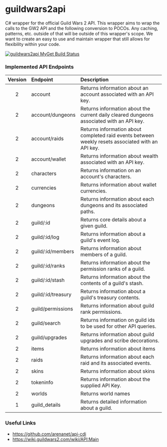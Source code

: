 # guildwars2api
C# wrapper for the official Guild Wars 2 API. This wrapper aims to wrap the calls to the GW2 API and the following conversion to POCOs. Any caching, patterns, etc. outside of that will be outside of this wrapper's scope. We want to create an easy to use and maintain wrapper that still allows for flexibility within your code.

[![guildwars2api MyGet Build Status](https://www.myget.org/BuildSource/Badge/guildwars2api?identifier=1896b9d8-a3ec-42dd-9f12-208831ec403c)](https://www.myget.org/)

### Implemented API Endpoints

| Version | Endpoint | Description |
|:-------:|:---------|:------------|
| 2 | account | Returns information about an account associated with an API key. |
| 2 | account/dungeons | Returns information about the current daily cleared dungeons associated with an API key. |
| 2 | account/raids | Returns information about completed raid events between weekly resets associated with an API key. |
| 2 | account/wallet | Returns information about wealth associated with an API key. |
| 2 | characters | Returns information on an account's characters. |
| 2 | currencies | Returns information about wallet currencies. |
| 2 | dungeons | Returns information about each dungeons and its associated paths. | 
| 2 | guild/:id | Returns core details about a given guild. |
| 2 | guild/:id/log | Returns information about a guild's event log. |
| 2 | guild/:id/members | Returns information about members of a guild. |
| 2 | guild/:id/ranks | Returns information about the permission ranks of a guild. |
| 2 | guild/:id/stash | Returns information about the contents of a guild's stash. |
| 2 | guild/:id/treasury | Returns information about a guild's treasury contents. |
| 2 | guild/permissions | Returns information about guild rank permissions. |
| 2 | guild/search | Returns information on guild ids to be used for other API queries. |
| 2 | guild/upgrades | Returns information about guild upgrades and scribe decorations. |
| 2 | items | Returns information about items |
| 2 | raids | Returns information about each raid and its associated events. |
| 2 | skins | Returns information about skins |
| 2 | tokeninfo | Returns information about the supplied API Key. |
| 2 | worlds | Returns world names |
| 1 | guild_details | Returns detailed information about a guild. |

### Useful Links

 - https://github.com/arenanet/api-cdi
 - https://wiki.guildwars2.com/wiki/API:Main
